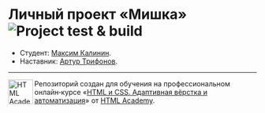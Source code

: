 # Личный проект «Мишка» ![Project test & build](https://github.com/kalininmax/mishka/workflows/Project%20test%20&%20build/badge.svg?branch=master)

* Студент: [Максим Калинин](https://up.htmlacademy.ru/adaptive/21/user/120631).
* Наставник: [Артур Трифонов](https://htmlacademy.ru/profile/wrgraff).

---

<a href="https://htmlacademy.ru/intensive/adaptive"><img align="left" width="50" height="50" alt="HTML Academy" src="https://up.htmlacademy.ru/static/img/intensive/adaptive/logo-for-github-2.png"></a>

Репозиторий создан для обучения на профессиональном онлайн‑курсе «[HTML и CSS. Адаптивная вёрстка и автоматизация](https://htmlacademy.ru/intensive/adaptive)» от [HTML Academy](https://htmlacademy.ru).

[travis-image]: https://travis-ci.com/htmlacademy-adaptive/120631-mishka-21.svg?branch=master
[travis-url]: https://travis-ci.com/htmlacademy-adaptive/120631-mishka-21
[dependency-image]: https://david-dm.org/htmlacademy-adaptive/120631-mishka-21/dev-status.svg?style=flat-square
[dependency-url]: https://david-dm.org/htmlacademy-adaptive/120631-mishka-21?type=dev
